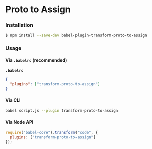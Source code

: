 # Proto to Assign

### Installation

```sh
$ npm install --save-dev babel-plugin-transform-proto-to-assign
```

### Usage

#### Via `.babelrc` (recommended)

**`.babelrc`**

```json
{
  "plugins": ["transform-proto-to-assign"]
}
```

#### Via CLI

```sh
babel script.js --plugin transform-proto-to-assign
```

#### Via Node API

```js
require("babel-core").transform("code", {
  plugins: ["transform-proto-to-assign"]
});
```
